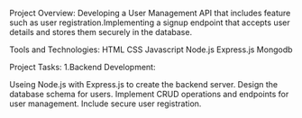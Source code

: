 Project Overview:
Developing a User Management API that includes feature such as user
registration.Implementing a signup endpoint that accepts user details and stores them securely in the
database.

Tools and Technologies:
HTML
CSS
Javascript
Node.js
Express.js
Mongodb

Project Tasks:
1.Backend Development:

 Useing Node.js with Express.js to create the backend server.
 Design the database schema for users.
 Implement CRUD operations and endpoints for user management.
 Include secure user registration.
